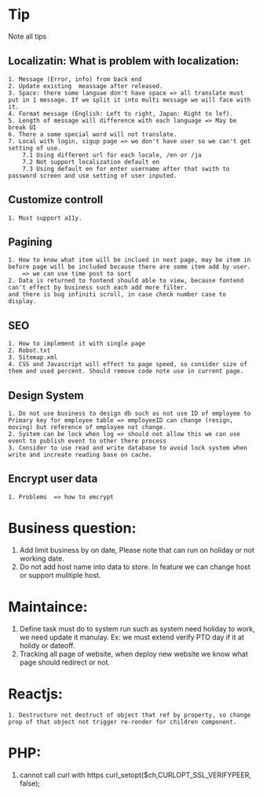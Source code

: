 # Tip
Note all tips

## Localizatin: What is problem with localization:
	1. Message (Error, info) from back end
	2. Update existing  meassage after released.
	3. Space: there some languae don't have space => all translate must put in 1 message. If we split it into multi message we will face with it.
	4. Format message (English: Left to right, Japan: Right to lef).
	5. Length of message will difference with each language => May be break UI
	6. There a some special word will not translate.
	7. Local with login, sigup page => we don't have user so we can't get setting of use. 
		7.1 Using different url for each locale, /en or /ja
		7.2 Not support localization default en
		7.3 Using default en for enter username after that swith to password screen and use setting of user inputed.

## Customize controll
	1. Must support a11y.

## Pagining
	1. How to know what item will be inclued in next page, may be item in before page will be included because there are some item add by user.
		=> we can use time post to sort
	2. Data is returned to fontend should able to view, because fontend can't effect by business such each add more filter.
	and there is bug infiniti scroll, in case check number case to display.

## SEO
	1. How to implement it with single page
	2. Robot.txt
	3. Sitemap.xml
	4. CSS and Javascript will effect to page speed, so consider size of them and used percent. Should remove code note use in current page.

## Design System
	1. Do not use business to design db such as not use ID of employee to Primary key for employee table => employeeID can change (resign, moving) but reference of employee not change.
	2. System can be lock when log => should not allow this we can use event to publish event to other there process 
	3. Consider to use read and write database to avoid lock system when write and increate reading base on cache.

## Encrypt user data
	1. Problems  => how to emcrypt 

	
# Business question:
 1. Add limit business by on date, Please note that can run on holiday or not working date.
 2. Do not add host name into data to store. In feature we can change host or support mulitiple host.
 
# Maintaince: 
 1. Define task must do to system run such as system need holiday to work, we need update it manulay.
	Ex: we must extend verify PTO day if it at holidy or dateoff.
 2. Tracking all page of website, when deploy new website we know what page should redirect or not.

 
# Reactjs: 
	1. Destructure not destruct of object that ref by property, so change prop of that object not trigger re-render for children component.

# PHP:
1. cannot call curl with https
      curl_setopt($ch,CURLOPT_SSL_VERIFYPEER, false);
